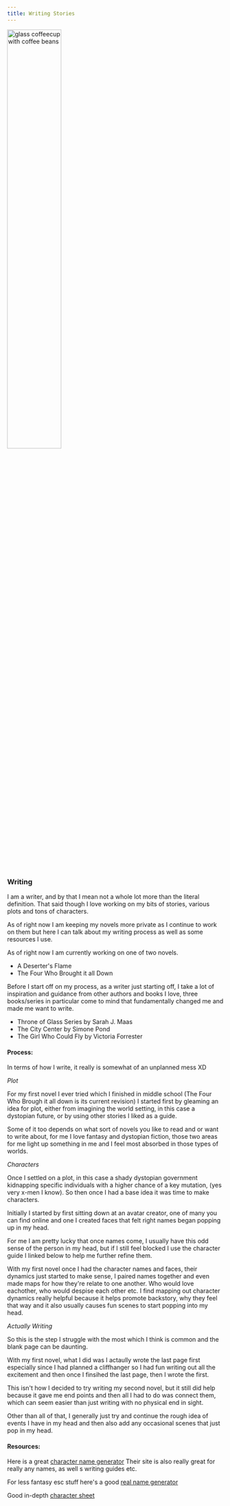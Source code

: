 ```yaml
---
title: Writing Stories 
---
```

<img style="width:50%" src="images/coffeeglass.jpeg" alt="glass coffeecup with coffee beans" />

### Writing 

I am a writer, and by that I mean not a whole lot more than the literal definition. That said though I love working on my bits of stories, various plots and tons of characters.

As of right now I am keeping my novels more private as I continue to work on them but here I can talk about my writing process as well as some resources I use.

As of right now I am currently working on one of two novels. 

- A Deserter's Flame 
- The Four Who Brought it all Down 

Before I start off on my process, as a writer just starting off, I take a lot of inspiration and guidance from other authors and books I love, three books/series in particular come to mind that fundamentally changed me and made me want to write. 

- Throne of Glass Series by Sarah J. Maas
- The City Center by Simone Pond
- The Girl Who Could Fly by Victoria Forrester

#### Process: 

In terms of how I write, it really is somewhat of an unplanned mess XD 

*Plot* 

For my first novel I ever tried which I finished in middle school (The Four Who Brough it all down is its current revision) I started first by gleaming an idea for plot, either from imagining the world setting, in this case a dystopian future, or by using other stories I liked as a guide. 

Some of it too depends on what sort of novels you like to read and or want to write about, for me I love fantasy and dystopian fiction, those two areas for me light up something in me and I feel most absorbed in those types of worlds. 

*Characters*

Once I settled on a plot, in this case a shady dystopian government kidnapping specific individuals with a higher chance of a key mutation, (yes very x-men I know). So then once I had a base idea it was time to make characters. 


Initially I started by first sitting down at an avatar creator, one of many you can find online and one I created faces that felt right names began popping up in my head. 

For me I am pretty lucky that once names come, I usually have this odd sense of the person in my head, but if I still feel blocked I use the character guide I linked below to help me further refine them. 

With my first novel once I had the character names and faces, their dynamics just started to make sense, I paired names together and even made maps for how they're relate to one another. Who would love eachother, who would despise each other etc. I find mapping out character dynamics really helpful because it helps promote backstory, why they feel that way and it also usually causes fun scenes to start popping into my head. 

*Actually Writing* 

So this is the step I struggle with the most which I think is common and the blank page can be daunting. 

With my first novel, what I did was I actaully wrote the last page first especially since I had planned a cliffhanger so I had fun writing out all the excitement and then once I finsihed the last page, then I wrote the first. 

This isn't how I decided to try writing my second novel, but it still did help because it gave me end points and then all I had to do was connect them, which can seem easier than just writing with no physical end in sight. 

Other than all of that, I generally just try and continue the rough idea of events I have in my head and then also add any occasional scenes that just pop in my head. 

#### Resources: 

Here is a great [character name generator](https://www.fantasynamegenerators.com)
Their site is also really great for really any names, as well s writing guides etc. 

For less fantasy esc stuff here's a good [real name generator](https://www.namegenerator.biz/last-name-generator.php)

Good in-depth [character sheet](http://www.epiguide.com/ep101/writing/charchart.html) 




   